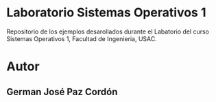 # Laboratorio Sistemas Operativos 1
Repositorio de los ejemplos desarollados durante el Labatorio del curso Sistemas Operativos 1, Facultad de Ingenieria, USAC.

# Autor
German José Paz Cordón
-----------
